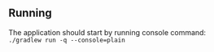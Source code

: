 ## Running
The application should start by running console command:  
`./gradlew run -q --console=plain`